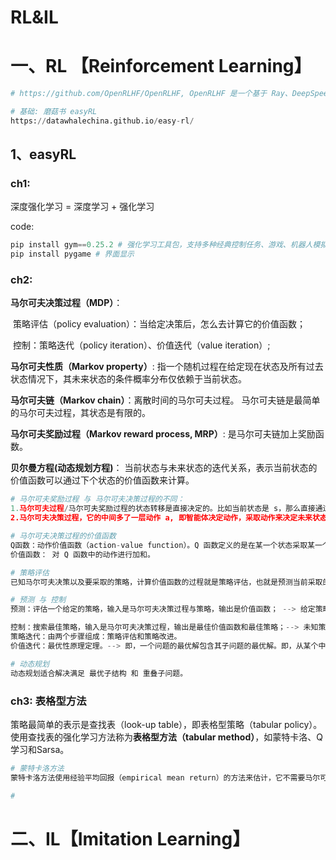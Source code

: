 # RL&IL

# 一、RL 【Reinforcement Learning】

```python
# https://github.com/OpenRLHF/OpenRLHF, OpenRLHF 是一个基于 Ray、DeepSpeed 和 HF Transformers 构建的高性能 RLHF 框架

# 基础: 磨菇书 easyRL 
https://datawhalechina.github.io/easy-rl/
```

## 1、easyRL

### ch1:

深度强化学习 = 深度学习 + 强化学习

code:

```python
pip install gym==0.25.2 # 强化学习工具包，支持多种经典控制任务、游戏、机器人模拟
pip install pygame # 界面显示
```

### ch2:

**马尔可夫决策过程（MDP）**：

​	策略评估（policy evaluation）：当给定决策后，怎么去计算它的价值函数；

​	控制：策略迭代（policy iteration）、价值迭代（value iteration）;

**马尔可夫性质（Markov property）**: 指一个随机过程在给定现在状态及所有过去状态情况下，其未来状态的条件概率分布仅依赖于当前状态。

**马尔可夫链（Markov chain）**：离散时间的马尔可夫过程。 马尔可夫链是最简单的马尔可夫过程，其状态是有限的。

**马尔可夫奖励过程（Markov reward process, MRP）**: 是马尔可夫链加上奖励函数。

**贝尔曼方程(动态规划方程)**： 当前状态与未来状态的迭代关系，表示当前状态的价值函数可以通过下个状态的价值函数来计算。

```python
# 马尔可夫奖励过程 与 马尔可夫决策过程的不同：
1.马尔可夫过程/马尔可夫奖励过程的状态转移是直接决定的。比如当前状态是 s，那么直接通过转移概率决定下一个状态是什么。 s --> s'
2.马尔可夫决策过程，它的中间多了一层动作 a, 即智能体决定动作，采取动作来决定未来状态的转移。s-->a-->s'

# 马尔可夫决策过程的价值函数
Q函数：动作价值函数（action-value function）。Q 函数定义的是在某一个状态采取某一个动作，它有可能得到的回报的一个期望。
价值函数： 对 Q 函数中的动作进行加和。

# 策略评估
已知马尔可夫决策以及要采取的策略，计算价值函数的过程就是策略评估，也就是预测当前采取的策略最终会产生多少价值。

# 预测 与 控制
预测：评估一个给定的策略，输入是马尔可夫决策过程与策略，输出是价值函数； --> 给定策略，计算价值函数

控制：搜索最佳策略，输入是马尔可夫决策过程，输出是最佳价值函数和最佳策略；--> 未知策略，找最佳价值函数和最佳策略。不可能进行策略穷举算出每种策略的价值函数。搜索最佳策略有两种常用的方法：**策略迭代** 与 **价值迭代**。
策略迭代：由两个步骤组成：策略评估和策略改进。
价值迭代：最优性原理定理。--> 即，一个问题的最优解包含其子问题的最优解。即，从某个中间状态到达终点的最优路径，其子路径也一定是从该中间状态到终点的最优路径。

# 动态规划
动态规划适合解决满足 最优子结构 和 重叠子问题。

```

### ch3: 表格型方法

策略最简单的表示是查找表（look-up table），即表格型策略（tabular policy）。使用查找表的强化学习方法称为**表格型方法（tabular method）**，如蒙特卡洛、Q学习和Sarsa。

```python
# 蒙特卡洛方法
蒙特卡洛方法使用经验平均回报（empirical mean return）的方法来估计，它不需要马尔可夫决策过程的状态转移函数和奖励函数，并且不需要像动态规划那样用自举的方法。此外，蒙特卡洛方法有一定的局限性，它只能用在有终止的马尔可夫决策过程中。

# 
```



# 二、IL【Imitation Learning】



